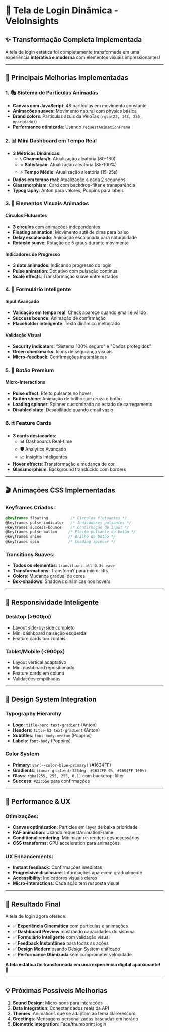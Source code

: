 # 🚀 Tela de Login Dinâmica - VeloInsights

## ✨ **Transformação Completa Implementada**

A tela de login estática foi completamente transformada em uma experiência **interativa e moderna** com elementos visuais impressionantes!

---

## 🎨 **Principais Melhorias Implementadas**

### **1. 🎭 Sistema de Partículas Animadas**
- **Canvas com JavaScript**: 48 partículas em movimento constante
- **Animações suaves**: Movimento natural com physics básica
- **Brand colors**: Partículas azuis da VeloTax (`rgba(22, 148, 255, opacidade)`)
- **Performance otimizada**: Usando `requestAnimationFrame`

### **2. 📊 Mini Dashboard em Tempo Real**
- **3 Métricas Dinâmicas**:
  - 📞 **Chamadas/h**: Atualização aleatória (80-130)
  - ⭐ **Satisfação**: Atualização aleatória (85-100%)
  - ⚡ **Tempo Médio**: Atualização aleatória (15-25s)
- **Dados em tempo real**: Atualização a cada 2 segundos
- **Glassmorphism**: Card com backdrop-filter e transparência
- **Typography**: Anton para valores, Poppins para labels

### **3. 🎪 Elementos Visuais Animados**

#### **Círculos Flutuantes**
- **3 círculos** com animações independentes
- **Floating animation**: Movimento sutil de cima para baixo
- **Delay escalonado**: Animação escalonada para naturalidade
- **Rotação suave**: Rotação de 5 graus durante movimento

#### **Indicadores de Progresso**
- **3 dots animados**: Indicando progresso do login
- **Pulse animation**: Dot ativo com pulsação contínua
- **Scale effects**: Transformação suave entre estados

### **4. 🎯 Formulário Inteligente**

#### **Input Avançado**
- **Validação em tempo real**: Check aparece quando email é válido
- **Success bounce**: Animação de confirmação
- **Placeholder inteligente**: Texto dinâmico melhorado

#### **Validação Visual**
- **Security indicators**: "Sistema 100% seguro" e "Dados protegidos"
- **Green checkmarks**: Icons de segurança visuais
- **Micro-feedback**: Confirmações instantâneas

### **5. 🎨 Botão Premium**

#### **Micro-interactions**
- **Pulse effect**: Efeito pulsante no hover
- **Button shine**: Animação de brilho que cruza o botão
- **Loading spinner**: Spinner customizado no estado de carregamento
- **Disabled state**: Desabilitado quando email vazio

### **6. 🃏 Feature Cards**
- **3 cards destacados**:
  - 📊 Dashboards Real-time
  - 🛡️ Analytics Avançado  
  - 📈 Insights Inteligentes
- **Hover effects**: Transformação e mudança de cor
- **Glassmorphism**: Background translúcido com borders

---

## 🎬 **Animações CSS Implementadas**

### **Keyframes Criados:**
```css
@keyframes floating          /* Círculos flutuantes */
@keyframes pulse-indicator   /* Indicadores pulsantes */
@keyframes success-bounce    /* Confirmação de input */
@keyframes pulse-button     /* Efeito pulsante do botão */
@keyframes shine            /* Brilho do botão */
@keyframes spin             /* Loading spinner */
```

### **Transitions Suaves:**
- **Todos os elementos**: `transition: all 0.3s ease`
- **Transformations**: TransformY para micro-lifts
- **Colors**: Mudança gradual de cores
- **Box-shadows**: Shadows dinâmicas nos hovers

---

## 📱 **Responsividade Inteligente**

### **Desktop (>900px)**
- Layout side-by-side completo
- Mini dashboard na seção esquerda
- Feature cards horizontais

### **Tablet/Mobile (<900px)**
- Layout vertical adaptativo
- Mini dashboard repositionado
- Feature cards em coluna
- Validações empilhadas

---

## 🎨 **Design System Integration**

### **Typography Hierarchy**
- **Logo**: `title-hero text-gradient` (Anton)
- **Headers**: `title-h2 text-gradient` (Anton)
- **Subtitles**: `font-body-medium` (Poppins)
- **Labels**: `font-body` (Poppins)

### **Color System**
- **Primary**: `var(--color-blue-primary)` (#1634FF)
- **Gradients**: `linear-gradient(135deg, #1634FF 0%, #1694FF 100%)`
- **Glass**: `rgba(255, 255, 255, 0.1)` com backdrop-filter
- **Success**: `#22c55e` para confirmações

---

## 🚀 **Performance & UX**

### **Otimizações:**
- **Canvas optimization**: Particles em layer de baixa prioridade
- **RAF animation**: Usando requestAnimationFrame
- **Conditional rendering**: Minimizar re-renders desnecessários
- **CSS transforms**: GPU acceleration para animações

### **UX Enhancements:**
- **Instant feedback**: Confirmações imediatas
- **Progressive disclosure**: Informações aparecem gradualmente
- **Accessibility**: Indicadores visuais claros
- **Micro-interactions**: Cada ação tem resposta visual

---

## 🎯 **Resultado Final**

A tela de login agora oferece:
- ✅ **Experiência Cinemática** com partículas e animações
- ✅ **Dashboard Preview** mostrando capacidades do sistema
- ✅ **Formulário Inteligente** com validação visual
- ✅ **Feedback Instantâneo** para todas as ações
- ✅ **Design Modern** usando Design System unificado
- ✅ **Performance Otimizada** sem comprometer velocidade

**A tela estática foi transformada em uma experiência digital apaixonante!** 🎉

---

## 💡 **Próximas Possíveis Melhorias**

1. **Sound Design**: Micro-sons para interações
2. **Data Integration**: Conectar dados reais da API
3. **Themes**: Animations que se adaptam ao tema claro/escuro
4. **Greetings**: Mensagens personalizadas baseadas em horário
5. **Biometric Integration**: Face/thumbprint login

